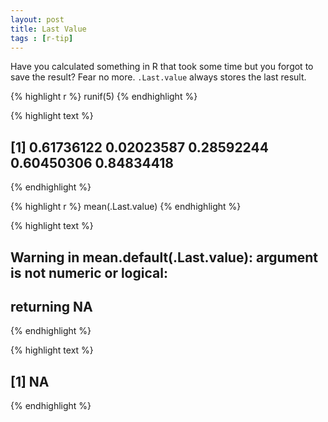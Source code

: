 ```yaml
---
layout: post
title: Last Value
tags : [r-tip]
---
```


Have you calculated something in R that took some time but you forgot to save the result?
Fear no more.
`.Last.value` always stores the last result.


{% highlight r %}
runif(5)
{% endhighlight %}



{% highlight text %}
## [1] 0.61736122 0.02023587 0.28592244 0.60450306 0.84834418
{% endhighlight %}



{% highlight r %}
mean(.Last.value)
{% endhighlight %}



{% highlight text %}
## Warning in mean.default(.Last.value): argument is not numeric or logical:
## returning NA
{% endhighlight %}



{% highlight text %}
## [1] NA
{% endhighlight %}
